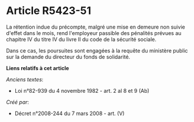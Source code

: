 # Article R5423-51

La rétention indue du précompte, malgré une mise en demeure non suivie d'effet dans le mois, rend l'employeur passible des
pénalités prévues au chapitre IV du titre IV du livre II du code de la sécurité sociale.

Dans ce cas, les poursuites sont engagées à la requête du ministère public sur la demande du directeur du fonds de
solidarité.

**Liens relatifs à cet article**

_Anciens textes_:

  - Loi n°82-939 du 4 novembre 1982 - art. 2 al 8 et 9 (Ab)

_Créé par_:

  - Décret n°2008-244 du 7 mars 2008 - art. (V)
